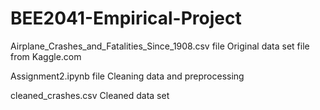 # BEE2041-Empirical-Project

Airplane_Crashes_and_Fatalities_Since_1908.csv file 
  Original data set file from Kaggle.com

Assignment2.ipynb file
  Cleaning data and preprocessing

cleaned_crashes.csv
  Cleaned data set
